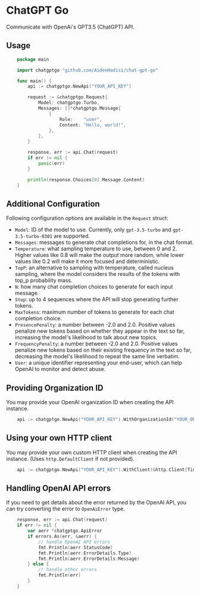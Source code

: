 # ChatGPT Go

Communicate with OpenAi's GPT3.5 (ChatGPT) API.

## Usage
    
```go
    package main

    import chatgptgo "github.com/AidenHadisi/chat-gpt-go"

    func main() {
        api := chatgptgo.NewApi("YOUR_API_KEY")

        request := &chatgptgo.Request{
            Model: chatgptgo.Turbo,
            Messages: []*chatgptgo.Message{
                {
                    Role:    "user",
                    Content: "Hello, world!",
                },
            },
        }

        response, err := api.Chat(request)
        if err != nil {
            panic(err)
        }

        println(response.Choices[0].Message.Content)
    }
```

## Additional Configuration

Following configuration options are available in the `Request` struct:
- `Model`: ID of the model to use. Currently, only `gpt-3.5-turbo` and `gpt-3.5-turbo-0301` are supported.
- `Messages`: messages to generate chat completions for, in the chat format.
- `Temperature`: what sampling temperature to use, between 0 and 2. Higher values like 0.8 will make the output more random, while lower values like 0.2 will make it more focused and deterministic.
- `TopP`: an alternative to sampling with temperature, called nucleus sampling, where the model considers the results of the tokens with top_p probability mass.
- `N`: how many chat completion choices to generate for each input message.
- `Stop`: up to 4 sequences where the API will stop generating further tokens.
- `MaxTokens`: maximum number of tokens to generate for each chat completion choice.
- `PresencePenalty`: a number between -2.0 and 2.0. Positive values penalize new tokens based on whether they appear in the text so far, increasing the model's likelihood to talk about new topics.
- `FrequencyPenalty`: a number between -2.0 and 2.0. Positive values penalize new tokens based on their existing frequency in the text so far, decreasing the model's likelihood to repeat the same line verbatim.
- `User`: a unique identifier representing your end-user, which can help OpenAI to monitor and detect abuse.



## Providing Organization ID

You may provide your OpenAI organization ID when creating the API instance.
```go
    api := chatgptgo.NewApi("YOUR_API_KEY").WithOrganizationId("YOUR_ORGANIZATION_ID")
```


## Using your own HTTP client

You may provide your own custom HTTP client when creating the API instance. (Uses `http.DefaultClient` if not provided).
```go
    api := chatgptgo.NewApi("YOUR_API_KEY").WithClient(&http.Client{Timeout: 10 * time.Second})
```

## Handling OpenAI API errors

If you need to get details about the error returned by the OpenAI API, you can try converting the error to `OpenAiError` type.
```go
    response, err := api.Chat(request)
	if err != nil {
		var aerr *chatgptgo.ApiError
		if errors.As(err, &aerr) {
			// handle OpenAI API errors
			fmt.Println(aerr.StatusCode)
			fmt.Println(aerr.ErrorDetails.Type)
			fmt.Println(aerr.ErrorDetails.Message)
		} else {
			// handle other errors
			fmt.Println(err)
		}
	}
```

